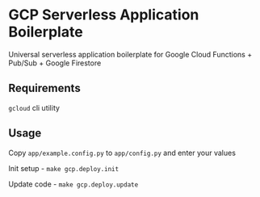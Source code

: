 # GCP Serverless Application Boilerplate

Universal serverless application boilerplate for Google Cloud Functions + Pub/Sub + Google Firestore

## Requirements
`gcloud` cli utility

## Usage
Copy `app/example.config.py` to `app/config.py` and enter your values

Init setup - `make gcp.deploy.init`


Update code - `make gcp.deploy.update`
